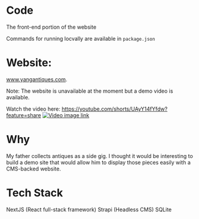 # Code
The front-end portion of the website

Commands for running locvally are available in `package.json`


# Website: 
www.yangantiques.com. 

Note: The website is unavailable at the moment but a demo video is available.

Watch the video here:
https://youtube.com/shorts/UAyY14fYfdw?feature=share
[![Video image link](https://img.youtube.com/vi/UAyY14fYfdw/maxresdefault.jpg)](https://youtube.com/shorts/UAyY14fYfdw?feature=share)



# Why

My father collects antiques as a side gig. I thought it would be interesting to build a demo site that would allow him to display those pieces easily with a CMS-backed website.

# Tech Stack
NextJS (React full-stack framework) 
Strapi (Headless CMS)
SQLite

